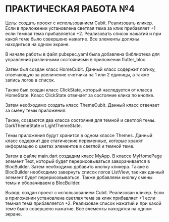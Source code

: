 <h1>ПРАКТИЧЕСКАЯ РАБОТА №4</h1>

Цель: создать проект с использованием Cubit. Реализовать кликер. Если в приложении установлена светлая тема за клик прибавляет +1 если темная тема прибавляется +2. Реализовать список нажатий и при какой теме было совершено нажатие. Все элементы должны находиться на одном экране.

В начале работы в файл pubspec.yaml была добавлена библиотека для управления различными состояниями в приложении flutter_bloc.

Затем был создан класс HomeCubit. Данный класс содержит логику, отвечающую за увеличение счетчика на 1 или 2 единицы, а также запись логов в список. 

Также был создан класс ClickState, который наследуется от класса HomeState. Класс ClickState отвечает за состояние клика по кнопке.

Затем необходимо создать класс ThemeCubit. Данный класс отвечает за смену темы приложения.

Также, создаются два класса состояния для темной и светлой темы. DarkThemeState и LightThemeState.

Темы приложения будут хранится в одном классе Themes. Данный класс содержит две статические переменные, которые хранят информацию о цветах элементов в светлой и темной теме.

Затем в файле main.dart создадим класс MyApp. В классе MyHomePage элемент Text, который будет перерисовываться заворачивается в BlocBuilder. Затем необходимо добавить кнопку кликера. Также в BlocBuilder необходимо завернуть список логов ListView, так как данный элемент будет перерисовываться. Также добавляем кнопку смены темы и оборачиваем в BlocBuilder.

Вывод: создан проект с использованием Cubit. Реализован кликер. Если в приложении установлена светлая тема за клик прибавляет +1 если темная тема прибавляется +2. Реализован список нажатий и при какой теме было совершено нажатие. Все элементы находятся на одном экране.
